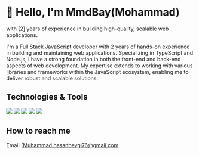 # 👋 Hello, I'm MmdBay(Mohammad)
 with [2] years of experience in building high-quality, scalable web applications. 

I'm a Full Stack JavaScript developer with 2 years of hands-on experience in building and maintaining web applications. Specializing in TypeScript and Node.js, I have a strong foundation in both the front-end and back-end aspects of web development. My expertise extends to working with various libraries and frameworks within the JavaScript ecosystem, enabling me to deliver robust and scalable solutions.


## Technologies & Tools

![](https://img.shields.io/badge/JavaScript-F7DF1E.svg?style=for-the-badge&logo=JavaScript&logoColor=black)
![](https://img.shields.io/badge/TypeScript-007ACC?style=for-the-badge&logo=typescript&logoColor=black)
![](https://img.shields.io/badge/Node%20js-339933?style=for-the-badge&logo=nodedotjs&logoColor=white)
![](https://img.shields.io/badge/MongoDB-4EA94B?style=for-the-badge&logo=mongodb&logoColor=white)
![](https://img.shields.io/badge/Prisma-3982CE?style=for-the-badge&logo=Prisma&logoColor=white)

## How to reach me
Email (Muhammad.hasanbeygi76@gmail.com
